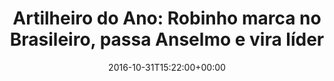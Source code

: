 ---
layout: post
title: "Artilheiro do Ano: Robinho marca no Brasileiro, passa Anselmo e vira líder"
date: 2016-10-31T15:22:00+00:00
external_link: "http://globoesporte.globo.com/futebol/artilheiro-do-ano/noticia/2016/10/artilheiro-do-ano-robinho-marca-no-brasileiro-passa-anselmo-e-vira-lider.html"
categories: news globo.com
---